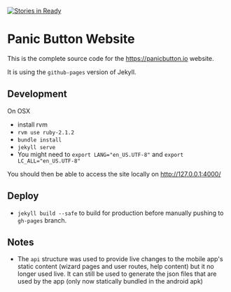 [![Stories in Ready](https://badge.waffle.io/PanicInitiative/panicbutton.io.png?label=ready&title=Ready)](https://waffle.io/PanicInitiative/panicbutton.io)

Panic Button Website
====================

This is the complete source code for the https://panicbutton.io website.

It is using the `github-pages` version of Jekyll.

## Development

On OSX
  * install rvm 
  * `rvm use ruby-2.1.2`
  * `bundle install`
  * `jekyll serve`
  * You might need to `export LANG="en_US.UTF-8"` and `export LC_ALL="en_US.UTF-8"`

You should then be able to access the site locally on http://127.0.0.1:4000/

## Deploy

 * ```jekyll build --safe``` to build for production before manually pushing to ```gh-pages``` branch. 

## Notes

  * The `api` structure was used to provide live changes to the mobile app's static content (wizard pages and user routes, help content) but it no longer used live. It can still be used to generate the json files that are used by the app (only now statically bundled in the android apk)
